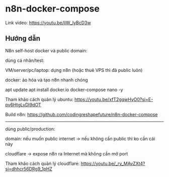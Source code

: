 # n8n-docker-compose

Link video: https://youtu.be/liW_lyBcD3w

## Hướng dẫn

N8n self-host docker và public domain:

dùng cá nhân/test:

VM/server/pc/laptop: dựng n8n (hoặc thuê VPS thì đã public luôn)

docker: ảo hóa và tạo n8n nhanh chóng

apt update
apt install docker.io docker-compose nano -y

Tham khảo cách quản lý ubuntu: https://youtu.be/xfT2gqwHyO0?si=E-pv6HtgLvDI9dOT

Build n8n:
https://github.com/codingreshapefuture/n8n-docker-compose

---

dùng public/production:

domain: nếu muốn public internet -> nếu không cần public thì ko cần cái này

cloudflare -> expose n8n ra Internet mà không cần mở port

Tham khảo cách quản lý cloudflare: https://youtu.be/_ry_MAvZXt4?si=dhhcr56DRg9_1pHZ

